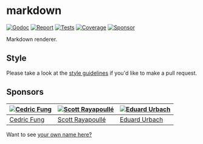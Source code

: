 # markdown

[![Godoc][godoc-image]][godoc-url]
[![Report][report-image]][report-url]
[![Tests][tests-image]][tests-url]
[![Coverage][coverage-image]][coverage-url]
[![Sponsor][sponsor-image]][sponsor-url]

Markdown renderer.

## Style

Please take a look at the [style guidelines](https://github.com/akyoto/quality/blob/master/STYLE.md) if you'd like to make a pull request.

## Sponsors

| [![Cedric Fung](https://avatars3.githubusercontent.com/u/2269238?s=70&v=4)](https://github.com/cedricfung) | [![Scott Rayapoullé](https://avatars3.githubusercontent.com/u/11772084?s=70&v=4)](https://github.com/soulcramer) | [![Eduard Urbach](https://avatars3.githubusercontent.com/u/438936?s=70&v=4)](https://twitter.com/eduardurbach) |
| --- | --- | --- |
| [Cedric Fung](https://github.com/cedricfung) | [Scott Rayapoullé](https://github.com/soulcramer) | [Eduard Urbach](https://eduardurbach.com) |

Want to see [your own name here?](https://github.com/users/akyoto/sponsorship)

[godoc-image]: https://godoc.org/github.com/aerogo/markdown?status.svg
[godoc-url]: https://godoc.org/github.com/aerogo/markdown
[report-image]: https://goreportcard.com/badge/github.com/aerogo/markdown
[report-url]: https://goreportcard.com/report/github.com/aerogo/markdown
[tests-image]: https://cloud.drone.io/api/badges/aerogo/markdown/status.svg
[tests-url]: https://cloud.drone.io/aerogo/markdown
[coverage-image]: https://codecov.io/gh/aerogo/markdown/graph/badge.svg
[coverage-url]: https://codecov.io/gh/aerogo/markdown
[sponsor-image]: https://img.shields.io/badge/github-donate-green.svg
[sponsor-url]: https://github.com/users/akyoto/sponsorship
